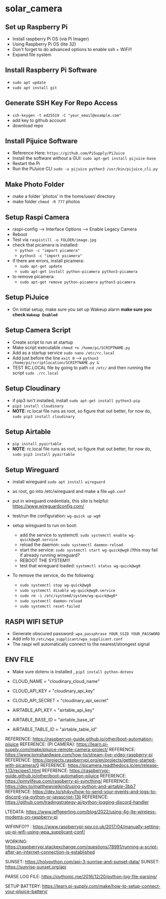 # solar_camera

## Set up Raspberry Pi
* Install raspberry Pi OS (via Pi Imager)
* Using Raspberry Pi OS (lite 32)
* Don't forget to do advanced options to enable ssh + WiFi!!
* Expand file system

## Install Raspberry Pi Software
* `sudo apt update`
* `sudo apt install git`

## Generate SSH Key For Repo Access

* `ssh-keygen -t ed25519 -C "your_email@example.com"`
* add key to github account
* download repo

## Install Pijuice Software

* Reference Here: `https://github.com/PiSupply/PiJuice`
* Install the software *without* a GUI: `sudo apt-get install pijuice-base`
* Restart the Pi
* Run the PiJuice CLI `sudo -u pijuice python3 /usr/bin/pijuice_cli.py`

## Make Photo Folder
* make a folder 'photos' in the home/user/ directory
* make folder `chmod -R 777` photos

## Setup Raspi Camera

* raspi-config --> Interface Options --> Enable Legacy Camera
* Reboot
* Test via `raspistill -o FOLDER/image.jpg`
* check that picamera is installed:
    - `python -c "import picamera"`
    - `python3 -c "import picamera"`
* if there are errors, install picamera:
    - `sudo apt-get update`
    - `sudo apt-get install python-picamera python3-picamera`
* to remove picamera:
    - `sudo apt-get remove python-picamera python3-picamera`

## Setup PiJuice
* On initial setup, make sure you set up Wakeup alarm **make sure you check `Wakeup Enabled`**

## Setup Camera Script
* Create script to run at startup
* Make script executable `chmod +x /home/pi/SCRIPTNAME.py`
* Add as a startup service `sudo nano /etc/rc.local`
* Add just before the line `exit 0` --> `python3 /home/pi/scriptlocation/SCRIPTNAME.py &`
* TEST RC.LOCAL file by going to path `cd /etc/` and then running the script `sudo ./rc.local`


## Setup Cloudinary

* if pip3 isn't installed, install `sudo apt-get install python3-pip`
* `pip3 install cloudinary`
* **NOTE**: rc.local file runs as root, so figure that out better, for now do, `sudo pip3 install cloudinary`

## Setup Airtable

* `pip install pyairtable`
* **NOTE**: rc.local file runs as root, so figure that out better, for now do, `sudo pip3 install pyairtable`

## Setup Wireguard
* install wireguard `sudo apt install wireguard`
* as root, go into /etc/wireguard and make a file `wg0.conf`
* put in wireguard credentials, this site is helpful: https://www.wireguardconfig.com/
* test/run the configuration: `wg-quick up wg0`
* setup wireguard to run on boot:
    * add the service to systemctl: `sudo systemctl enable wg-quick@wg0.service`
    * reload the daemon: `sudo systemctl daemon-reload`
    * start the service: `sudo systemctl start wg-quick@wg0` //this may fail if already running wireguard?
    * REBOOT THE SYSTEM!!! 
    * test that wireguard loaded: `systemctl status wg-quick@wg0`


* To remove the service, do the following: 
    * `sudo systemctl stop wg-quick@wg0`
    * `sudo systemctl disable wg-quick@wg0.service`
    * `sudo rm -i /etc/systemd/system/wg-quick@wg0*`
    * `sudo systemctl daemon-reload`
    * `sudo systemctl reset-failed`
 
## RASPI WIFI SETUP
* Generate obscured password: `wpa_passphrase YOUR_SSID YOUR_PASSWORD`
* Add info to `/etc/wpa_supplicant/wpa_supplicant.conf`
* The raspi will automatically connect to the nearest/strongest signal

## ENV FILE

* Make sure dotenv is installed , `pip3 install python-dotenv`

* CLOUD_NAME = "cloudinary_cloud_name" 
* CLOUD_API_KEY = "cloudinary_api_key" 
* CLOUD_API_SECRET = "cloudinary_api_secret"
* AIRTABLE_API_KEY = "airtable_api_key"
* AIRTABLE_BASE_ID = "airtable_base_id"
* AIRTABLE_TABLE_ID = "airtable_table_id"








REFERENCE: https://raspberrypi-guide.github.io/other/boot-automation-pijuice
REFERENCE: (PI CAMERA): https://learn.pi-supply.com/make/pijuice-remote-camera-project/
REFERENCE: https://www.tomshardware.com/how-to/stream-live-video-raspberry-pi
REFERENCE: https://projects.raspberrypi.org/en/projects/getting-started-with-picamera/0
REFERENCE: https://picamera.readthedocs.io/en/release-1.13/recipes1.html
REFERENCE: https://raspberrypi-guide.github.io/other/boot-automation-pijuice
REFERENCE: https://pimylifeup.com/raspberry-pi-syncthing/
REFERENCE: https://dev.to/matthewvielkind/using-python-and-airtable-3bb7
REFERENCE: https://dev.to/sh4yy/how-to-send-your-events-and-logs-to-discord-via-python-or-javascript-13li
REFERENCE: https://github.com/tradingstrategy-ai/python-logging-discord-handler

LTEDATA: https://www.jeffgeerling.com/blog/2022/using-4g-lte-wireless-modems-on-raspberry-pi

WIFIINFO?? : https://www.raspberrypi-spy.co.uk/2017/04/manually-setting-up-pi-wifi-using-wpa_supplicant-conf/

WORKING: https://raspberrypi.stackexchange.com/questions/78991/running-a-script-after-an-internet-connection-is-established


SUNSET: https://holypython.com/api-3-sunrise-and-sunset-data/
SUNSET: https://sunrise-sunset.org/api

PARSE LOG FILE: https://pythonic.me/2016/12/20/python-log-file-parsing/

SETUP BATTERY: https://learn.pi-supply.com/make/how-to-setup-connect-your-pijuice-battery/




